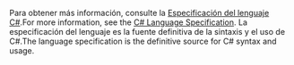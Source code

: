 <span data-ttu-id="ee070-101">Para obtener más información, consulte la [Especificación del lenguaje C#](~/docs/csharp/language-reference/language-specification/index.md).</span><span class="sxs-lookup"><span data-stu-id="ee070-101">For more information, see the [C# Language Specification](~/docs/csharp/language-reference/language-specification/index.md).</span></span> <span data-ttu-id="ee070-102">La especificación del lenguaje es la fuente definitiva de la sintaxis y el uso de C#.</span><span class="sxs-lookup"><span data-stu-id="ee070-102">The language specification is the definitive source for C# syntax and usage.</span></span>
